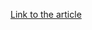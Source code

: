 [Link to the article](https://www.splunk.com/en_us/blog/security/splunk-security-content-for-impact-assessment-of-crowdstrike-windows-outage.html)
